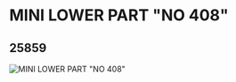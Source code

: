 # MINI LOWER PART "NO 408"
## 25859
![MINI LOWER PART "NO 408"](https://lc-www-live-s.legocdn.com/media/bricks/5/2/6143335.jpg)
